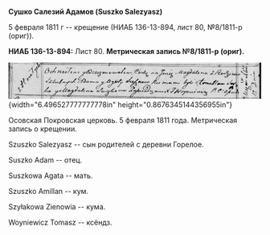 **Сушко Салезий Адамов (Suszko Salezyasz)**

5 февраля 1811 г -- крещение (НИАБ 136-13-894, лист 80, №8/1811-р
(ориг)).

**НИАБ 136-13-894:** Лист 80. **Метрическая запись №8/1811-р (ориг).**

![](./media/e89d8169a1e8329664f4464c9469536db9f9ff1e.png){width="6.496527777777778in"
height="0.8676345144356955in"}

Осовская Покровская церковь. 5 февраля 1811 года. Метрическая запись о
крещении.

Szuszko Salezyasz -- сын родителей с деревни Горелое.

Suszko Adam -- отец.

Suszkowa Agata -- мать.

Szuszko Amillan -- кум.

Szyłakowa Zienowia -- кума.

Woyniewicz Tomasz -- ксёндз.
